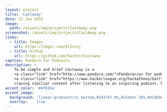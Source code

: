 ```yaml
---
layout: project
title: 'Castaway'
date: 21 Jun 2015
image:  
  path: /assets/img/projects/CastAway.png
screenshot: /assets/img/projects/CastAway.png
links:
  - title: Images
    url: https://imgur.com/8lInznj
  - title: Github
    url: https://github.com/hacktx/Castaway
caption: Pandora for Podcasts
description: >
    To be simple and brief Castaway is a
    <a class="link" href="http://www.pandora.com/">Pandora</a> for podcasts. My team at the
    <a class="link" href="https://www.hackerleague.org/hackathons/battle-of-the-hacks">Battle of the Hacks</a> hackathon and I wanted to create something that could solve the problem of
    craving similiar content after listening to an inspiring podcast. Much like how many individuals desire to listen to similiar artists we wanted to create a website that could help people find podcast that were similiar in nature to podcasts they listened to. In order to accomplish this we used node.js with jade and html framework.
accent_color: '#4fb1ba'
accent_image:
  background: 'linear-gradient(to bottom,#193747 0%,#233e4c 30%,#3c929e 50%,#d5d5d4 70%,#cdccc8 100%)'
  overlay:    true
---
```

